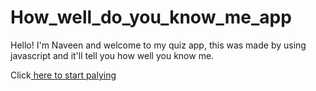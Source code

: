 # How_well_do_you_know_me_app

Hello! I'm Naveen and welcome to my quiz app, this was made by using javascript and it'll tell you how well you know me.

Click<span><a href="https://replit.com/@EGGADINAVEEN/Are-you-a-Harry-potterfan?embed=1&output=1"> here </span>to start palying
